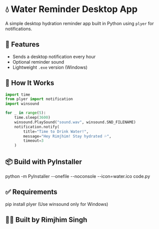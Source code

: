 # 💧 Water Reminder Desktop App

A simple desktop hydration reminder app built in Python using `plyer` for notifications.

## 🔔 Features
- Sends a desktop notification every hour
- Optional reminder sound
- Lightweight `.exe` version (Windows)

## 🚀 How It Works

```python
import time
from plyer import notification
import winsound

for _ in range(5):
    time.sleep(3600)
    winsound.PlaySound("sound.wav", winsound.SND_FILENAME)
    notification.notify(
        title="Time to Drink Water!",
        message="Hey Rimjhim! Stay hydrated 💦",
        timeout=3
    )
```

## 📦 Build with PyInstaller

python -m PyInstaller --onefile --noconsole --icon=water.ico code.py

## ✅ Requirements

pip install plyer
(Use winsound only for Windows)

## 👩‍💻 Built by Rimjhim Singh
